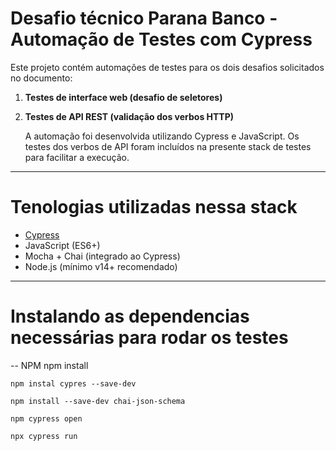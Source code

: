 # Desafio técnico Parana Banco - Automação de Testes com Cypress

Este projeto contém automações de testes para os dois desafios solicitados no documento:

1. **Testes de interface web (desafio de seletores)**
2. **Testes de API REST (validação dos verbos HTTP)**

    A automação foi desenvolvida utilizando Cypress e JavaScript. Os testes dos verbos de API foram incluídos na presente stack de testes para facilitar a execução.
-------

# Tenologias utilizadas nessa stack

- [Cypress](https://www.cypress.io/)
- JavaScript (ES6+)
- Mocha + Chai (integrado ao Cypress)
- Node.js (mínimo v14+ recomendado)

------


# Instalando as dependencias necessárias para rodar os testes

-- NPM
    npm install

    npm instal cypres --save-dev

    npm install --save-dev chai-json-schema

    npm cypress open

    npx cypress run

